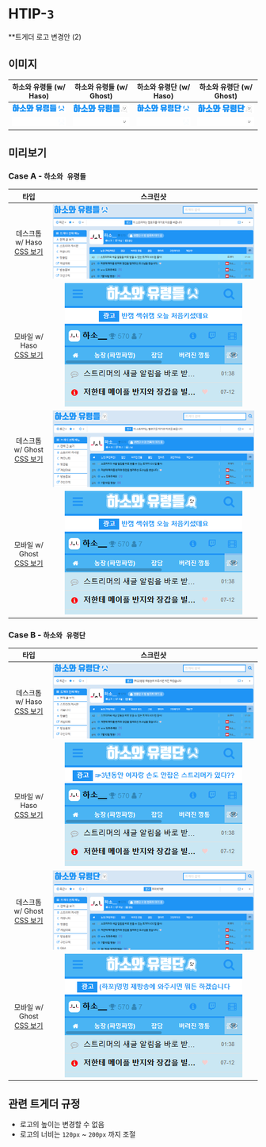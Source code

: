 # HTIP-`3`
**트게더 로고 변경안 (2)

## 이미지
| 하소와 유령들 (w/ Haso) | 하소와 유령들 (w/ Ghost) | 하소와 유령단 (w/ Haso) | 하소와 유령단 (w/ Ghost) |
|:-------:|:------:|:-------:|:------:|
|![하소와 유령들 로고](/png/logo_hasodul.png)|![하소와 유령들 로고](/png/logo_ghostdul.png)|![하소와 유령단 로고](/png/logo_hasodan.png)|![하소와 유령단 로고](/png/logo_ghostdan.png)|
|![하소와 유령들 모바일 로고](/png/logo_hasodul_white.png)|![하소와 유령들 모바일 로고](/png/logo_ghostdul_white.png)|![하소와 유령단 모바일 로고](/png/logo_hasodan_white.png)|![하소와 유령단 모바일 로고](/png/logo_ghostdan_white.png)|

## 미리보기
### Case A - `하소와 유령들`
|   타입   |    스크린샷    |
|:---------------------------------:|:----:|
|데스크톱 w/ Haso<br>[CSS 보기](/css/htip-3/hasodul.css)|![트게더 적용 모습](/proposals/htip-3/hasodul.png)|
|모바일 w/ Haso<br>[CSS 보기](/css/htip-3/hasodul.m.css)|![트게더 적용 모바일 모습](/proposals/htip-3/hasodul_m.png)|
|데스크톱 w/ Ghost<br>[CSS 보기](/css/htip-3/ghostdul.css)|![트게더 적용 모습](/proposals/htip-3/ghostdul.png)|
|모바일 w/ Ghost<br>[CSS 보기](/css/htip-3/ghostdul.m.css)|![트게더 적용 모바일 모습](/proposals/htip-3/ghostdul_m.png)|

### Case B - `하소와 유령단`
|   타입   |    스크린샷    |
|:---------------------------------:|:----:|
|데스크톱 w/ Haso<br>[CSS 보기](/css/htip-3/hasodan.css)|![트게더 적용 모습](/proposals/htip-3/hasodan.png)|
|모바일 w/ Haso<br>[CSS 보기](/css/htip-3/hasodan.m.css)|![트게더 적용 모바일 모습](/proposals/htip-3/hasodan_m.png)|
|데스크톱 w/ Ghost<br>[CSS 보기](/css/htip-3/ghostdan.css)|![트게더 적용 모습](/proposals/htip-3/ghostdan.png)|
|모바일 w/ Ghost<br>[CSS 보기](/css/htip-3/ghostdan.m.css)|![트게더 적용 모바일 모습](/proposals/htip-3/ghostdan_m.png)|


## 관련 트게더 규정
+ 로고의 높이는 변경할 수 없음
+ 로고의 너비는 `120px` ~ `200px` 까지 조절
